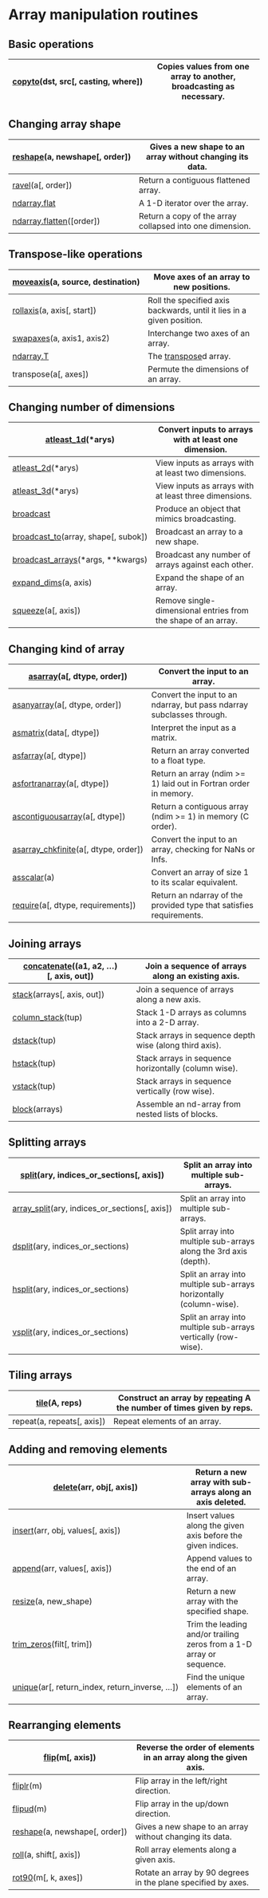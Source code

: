 # Array manipulation routines

## Basic operations

[copyto](generated/numpy.copyto.html#numpy.copyto)(dst, src[, casting, where]) | Copies values from one array to another, broadcasting as necessary.
---|---

## Changing array shape

[reshape](generated/numpy.reshape.html#numpy.reshape)(a, newshape[, order]) | Gives a new shape to an array without changing its data.
---|---
[ravel](generated/numpy.ravel.html#numpy.ravel)(a[, order]) | Return a contiguous flattened array.
[ndarray.flat](generated/numpy.ndarray.flat.html#numpy.ndarray.flat) | A 1-D iterator over the array.
[ndarray.flatten](generated/numpy.ndarray.flatten.html#numpy.ndarray.flatten)([order]) | Return a copy of the array collapsed into one dimension.

## Transpose-like operations

[moveaxis](generated/numpy.moveaxis.html#numpy.moveaxis)(a, source, destination) | Move axes of an array to new positions.
---|---
[rollaxis](generated/numpy.rollaxis.html#numpy.rollaxis)(a, axis[, start]) | Roll the specified axis backwards, until it lies in a given position.
[swapaxes](generated/numpy.swapaxes.html#numpy.swapaxes)(a, axis1, axis2) | Interchange two axes of an array.
[ndarray.T](generated/numpy.ndarray.T.html#numpy.ndarray.T) | The [transpose](generated/numpy.transpose.html#numpy.transpose)d array.
transpose(a[, axes]) | Permute the dimensions of an array.

## Changing number of dimensions

[atleast_1d](generated/numpy.atleast_1d.html#numpy.atleast_1d)(\*arys) | Convert inputs to arrays with at least one dimension.
---|---
[atleast_2d](generated/numpy.atleast_2d.html#numpy.atleast_2d)(\*arys) | View inputs as arrays with at least two dimensions.
[atleast_3d](generated/numpy.atleast_3d.html#numpy.atleast_3d)(\*arys) | View inputs as arrays with at least three dimensions.
[broadcast](generated/numpy.broadcast.html#numpy.broadcast) | Produce an object that mimics broadcasting.
[broadcast_to](generated/numpy.broadcast_to.html#numpy.broadcast_to)(array, shape[, subok]) | Broadcast an array to a new shape.
[broadcast_arrays](generated/numpy.broadcast_arrays.html#numpy.broadcast_arrays)(\*args, \*\*kwargs) | Broadcast any number of arrays against each other.
[expand_dims](generated/numpy.expand_dims.html#numpy.expand_dims)(a, axis) | Expand the shape of an array.
[squeeze](generated/numpy.squeeze.html#numpy.squeeze)(a[, axis]) | Remove single-dimensional entries from the shape of an array.

## Changing kind of array

[asarray](generated/numpy.asarray.html#numpy.asarray)(a[, dtype, order]) | Convert the input to an array.
---|---
[asanyarray](generated/numpy.asanyarray.html#numpy.asanyarray)(a[, dtype, order]) | Convert the input to an ndarray, but pass ndarray subclasses through.
[asmatrix](generated/numpy.asmatrix.html#numpy.asmatrix)(data[, dtype]) | Interpret the input as a matrix.
[asfarray](generated/numpy.asfarray.html#numpy.asfarray)(a[, dtype]) | Return an array converted to a float type.
[asfortranarray](generated/numpy.asfortranarray.html#numpy.asfortranarray)(a[, dtype]) | Return an array (ndim >= 1) laid out in Fortran order in memory.
[ascontiguousarray](generated/numpy.ascontiguousarray.html#numpy.ascontiguousarray)(a[, dtype]) | Return a contiguous array (ndim >= 1) in memory (C order).
[asarray_chkfinite](generated/numpy.asarray_chkfinite.html#numpy.asarray_chkfinite)(a[, dtype, order]) | Convert the input to an array, checking for NaNs or Infs.
[asscalar](generated/numpy.asscalar.html#numpy.asscalar)(a) | Convert an array of size 1 to its scalar equivalent.
[require](generated/numpy.require.html#numpy.require)(a[, dtype, requirements]) | Return an ndarray of the provided type that satisfies requirements.

## Joining arrays

[concatenate](generated/numpy.concatenate.html#numpy.concatenate)((a1, a2, …)[, axis, out]) | Join a sequence of arrays along an existing axis.
---|---
[stack](generated/numpy.stack.html#numpy.stack)(arrays[, axis, out]) | Join a sequence of arrays along a new axis.
[column_stack](generated/numpy.column_stack.html#numpy.column_stack)(tup) | Stack 1-D arrays as columns into a 2-D array.
[dstack](generated/numpy.dstack.html#numpy.dstack)(tup) | Stack arrays in sequence depth wise (along third axis).
[hstack](generated/numpy.hstack.html#numpy.hstack)(tup) | Stack arrays in sequence horizontally (column wise).
[vstack](generated/numpy.vstack.html#numpy.vstack)(tup) | Stack arrays in sequence vertically (row wise).
[block](generated/numpy.block.html#numpy.block)(arrays) | Assemble an nd-array from nested lists of blocks.

## Splitting arrays

[split](generated/numpy.split.html#numpy.split)(ary, indices_or_sections[, axis]) | Split an array into multiple sub-arrays.
---|---
[array_split](generated/numpy.array_split.html#numpy.array_split)(ary, indices_or_sections[, axis]) | Split an array into multiple sub-arrays.
[dsplit](generated/numpy.dsplit.html#numpy.dsplit)(ary, indices_or_sections) | Split array into multiple sub-arrays along the 3rd axis (depth).
[hsplit](generated/numpy.hsplit.html#numpy.hsplit)(ary, indices_or_sections) | Split an array into multiple sub-arrays horizontally (column-wise).
[vsplit](generated/numpy.vsplit.html#numpy.vsplit)(ary, indices_or_sections) | Split an array into multiple sub-arrays vertically (row-wise).

## Tiling arrays

[tile](generated/numpy.tile.html#numpy.tile)(A, reps) | Construct an array by [repeat](generated/numpy.repeat.html#numpy.repeat)ing A the number of times given by reps.
---|---
repeat(a, repeats[, axis]) | Repeat elements of an array.

## Adding and removing elements

[delete](generated/numpy.delete.html#numpy.delete)(arr, obj[, axis]) | Return a new array with sub-arrays along an axis deleted.
---|---
[insert](generated/numpy.insert.html#numpy.insert)(arr, obj, values[, axis]) | Insert values along the given axis before the given indices.
[append](generated/numpy.append.html#numpy.append)(arr, values[, axis]) | Append values to the end of an array.
[resize](generated/numpy.resize.html#numpy.resize)(a, new_shape) | Return a new array with the specified shape.
[trim_zeros](generated/numpy.trim_zeros.html#numpy.trim_zeros)(filt[, trim]) | Trim the leading and/or trailing zeros from a 1-D array or sequence.
[unique](generated/numpy.unique.html#numpy.unique)(ar[, return_index, return_inverse, …]) | Find the unique elements of an array.

## Rearranging elements

[flip](generated/numpy.flip.html#numpy.flip)(m[, axis]) | Reverse the order of elements in an array along the given axis.
---|---
[fliplr](generated/numpy.fliplr.html#numpy.fliplr)(m) | Flip array in the left/right direction.
[flipud](generated/numpy.flipud.html#numpy.flipud)(m) | Flip array in the up/down direction.
[reshape](generated/numpy.reshape.html#numpy.reshape)(a, newshape[, order]) | Gives a new shape to an array without changing its data.
[roll](generated/numpy.roll.html#numpy.roll)(a, shift[, axis]) | Roll array elements along a given axis.
[rot90](generated/numpy.rot90.html#numpy.rot90)(m[, k, axes]) | Rotate an array by 90 degrees in the plane specified by axes.
